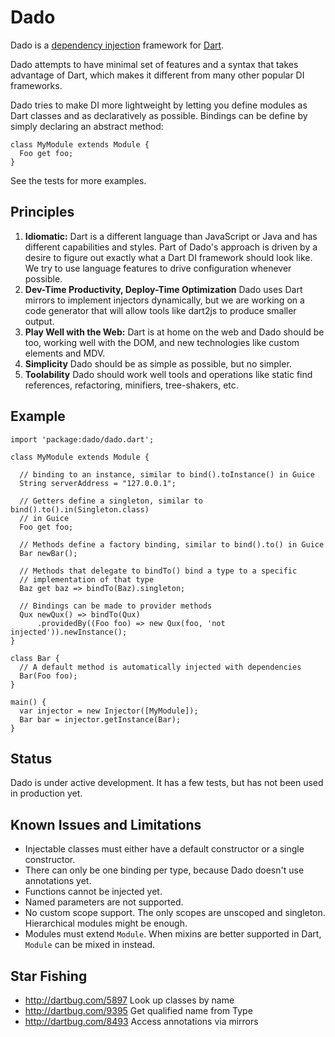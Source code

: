 Dado
====

Dado is a [dependency injection][di] framework for [Dart][dart].

Dado attempts to have minimal set of features and a syntax that takes advantage
of Dart, which makes it different from many other popular DI frameworks.

Dado tries to make DI more lightweight by letting you define modules as Dart
classes and as declaratively as possible. Bindings can be define by simply
declaring an abstract method:

    class MyModule extends Module {
      Foo get foo;
    }

See the tests for more examples.

[dart]: http://dartlang.org
[di]: http://en.wikipedia.org/wiki/Dependency_injection "Dependency Injection"

Principles
----------

  1. __Idiomatic:__ Dart is a different language than JavaScript or Java and has
     different capabilities and styles. Part of Dado's approach is driven by a
     desire to figure out exactly what a Dart DI framework should look like. We
     try to use language features to drive configuration whenever possible.
  2. __Dev-Time Productivity, Deploy-Time Optimization__ Dado uses Dart mirrors
     to implement injectors dynamically, but we are working on a code generator
     that will allow tools like dart2js to produce smaller output.
  3. __Play Well with the Web:__ Dart is at home on the web and Dado should be
     too, working well with the DOM, and new technologies like custom elements
     and MDV.
  4. __Simplicity__ Dado should be as simple as possible, but no simpler.
  5. __Toolability__ Dado should work well tools and operations like static find
     references, refactoring, minifiers, tree-shakers, etc.


Example
-------

    import 'package:dado/dado.dart';

    class MyModule extends Module {

	  // binding to an instance, similar to bind().toInstance() in Guice
	  String serverAddress = "127.0.0.1";

	  // Getters define a singleton, similar to bind().to().in(Singleton.class)
	  // in Guice
	  Foo get foo;

	  // Methods define a factory binding, similar to bind().to() in Guice
	  Bar newBar();

	  // Methods that delegate to bindTo() bind a type to a specific
      // implementation of that type
	  Baz get baz => bindTo(Baz).singleton;

      // Bindings can be made to provider methods
	  Qux newQux() => bindTo(Qux)
	      .providedBy((Foo foo) => new Qux(foo, 'not injected')).newInstance();
	}

	class Bar {
      // A default method is automatically injected with dependencies
	  Bar(Foo foo);
	}

    main() {
      var injector = new Injector([MyModule]);
      Bar bar = injector.getInstance(Bar);
    }

Status
------

Dado is under active development. It has a few tests, but has not been used in
production yet.

Known Issues and Limitations
----------------------------

 * Injectable classes must either have a default constructor or a single
   constructor.
 * There can only be one binding per type, because Dado doesn't use annotations
   yet.
 * Functions cannot be injected yet.
 * Named parameters are not supported.
 * No custom scope support. The only scopes are unscoped and singleton.
   Hierarchical modules might be enough.
 * Modules must extend `Module`. When mixins are better supported in Dart,
   `Module` can be mixed in instead.

Star Fishing
------------

 * http://dartbug.com/5897 Look up classes by name
 * http://dartbug.com/9395 Get qualified name from Type
 * http://dartbug.com/8493 Access annotations via mirrors
